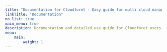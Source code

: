 ```yaml
---
title: "Documentation for Cloudforet - Easy guide for multi cloud management"
linkTitle: "Documentation"
no_list: true
main_menu: true
description: Documentation and detailed use guide for Cloudforet users and opensource contributors.
menu:
    main:
        weight: 1
---
```

